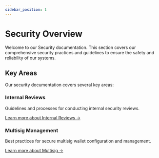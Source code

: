 ```yaml
---
sidebar_position: 1
---
```


# Security Overview

Welcome to our Security documentation. This section covers our comprehensive security practices and guidelines to ensure the safety and reliability of our systems.

## Key Areas

Our security documentation covers several key areas:

### Internal Reviews
Guidelines and processes for conducting internal security reviews.

[Learn more about Internal Reviews →](/docs/security/internal-reviews)

### Multisig Management
Best practices for secure multisig wallet configuration and management.

[Learn more about Multisig →](/docs/security/multisig/hardware-requirements) 